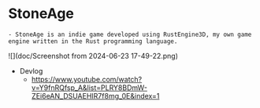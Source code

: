 # StoneAge
    - StoneAge is an indie game developed using RustEngine3D, my own game engine written in the Rust programming language.
![](doc/Screenshot from 2024-06-23 17-49-22.png)

* Devlog
  * https://www.youtube.com/watch?v=Y9fnRQfsp_A&list=PLRY8BDmW-ZEi6eAN_DSUAEHIR7f8mg_0E&index=1